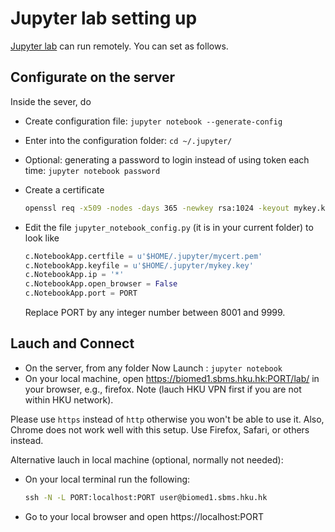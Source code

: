 # Jupyter lab setting up

[Jupyter lab](https://jupyterlab.readthedocs.io) can run remotely. You can set 
as follows.

## Configurate on the server
Inside the sever, do
* Create configuration file: `jupyter notebook --generate-config`
* Enter into the configuration folder: `cd ~/.jupyter/`
* Optional: generating a password to login instead of using token each time: 
  `jupyter notebook password`
* Create a certificate
  ```bat
  openssl req -x509 -nodes -days 365 -newkey rsa:1024 -keyout mykey.key -out mycert.pem
  ```
* Edit the file `jupyter_notebook_config.py` (it is in your current folder) to look like

   ```python
   c.NotebookApp.certfile = u'$HOME/.jupyter/mycert.pem'
   c.NotebookApp.keyfile = u'$HOME/.jupyter/mykey.key'
   c.NotebookApp.ip = '*'
   c.NotebookApp.open_browser = False
   c.NotebookApp.port = PORT
   ```

  Replace PORT by any integer number between 8001 and 9999.

## Lauch and Connect
* On the server, from any folder Now Launch : `jupyter notebook`
* On your local machine, open https://biomed1.sbms.hku.hk:PORT/lab/ in your 
  browser, e.g., firefox. Note (lauch HKU VPN first if you are not within HKU 
  network).

Please use `https` instead of `http` otherwise 
you won't be able to use it. Also, Chrome does not work well with this setup. 
Use Firefox, Safari, or others instead.

Alternative lauch in local machine (optional, normally not needed): 
  * On your local terminal run the following:
    ```bat
    ssh -N -L PORT:localhost:PORT user@biomed1.sbms.hku.hk
    ```
  * Go to your local browser and open https://localhost:PORT
